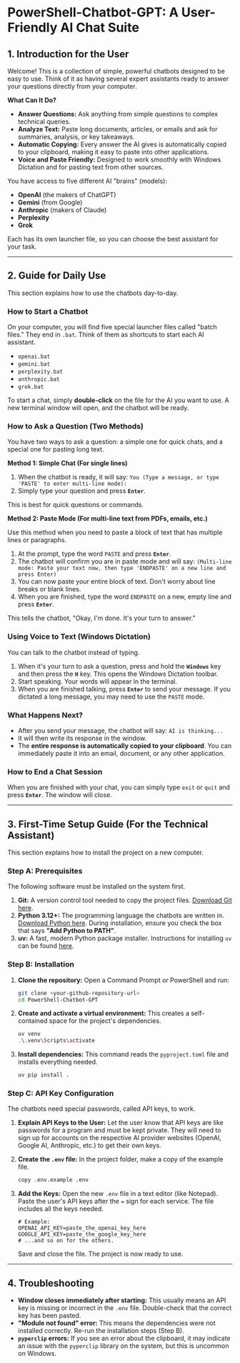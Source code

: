 # PowerShell-Chatbot-GPT: A User-Friendly AI Chat Suite

## 1. Introduction for the User

Welcome! This is a collection of simple, powerful chatbots designed to be easy to use. Think of it as having several expert assistants ready to answer your questions directly from your computer.

**What Can It Do?**
-   **Answer Questions:** Ask anything from simple questions to complex technical queries.
-   **Analyze Text:** Paste long documents, articles, or emails and ask for summaries, analysis, or key takeaways.
-   **Automatic Copying:** Every answer the AI gives is automatically copied to your clipboard, making it easy to paste into other applications.
-   **Voice and Paste Friendly:** Designed to work smoothly with Windows Dictation and for pasting text from other sources.

You have access to five different AI "brains" (models):
-   **OpenAI** (the makers of ChatGPT)
-   **Gemini** (from Google)
-   **Anthropic** (makers of Claude)
-   **Perplexity**
-   **Grok**

Each has its own launcher file, so you can choose the best assistant for your task.

---

## 2. Guide for Daily Use

This section explains how to use the chatbots day-to-day.

### How to Start a Chatbot
On your computer, you will find five special launcher files called "batch files." They end in `.bat`. Think of them as shortcuts to start each AI assistant.

-   `openai.bat`
-   `gemini.bat`
-   `perplexity.bat`
-   `anthropic.bat`
-   `grok.bat`

To start a chat, simply **double-click** on the file for the AI you want to use. A new terminal window will open, and the chatbot will be ready.

### How to Ask a Question (Two Methods)
You have two ways to ask a question: a simple one for quick chats, and a special one for pasting long text.

**Method 1: Simple Chat (For single lines)**

1.  When the chatbot is ready, it will say:
    `You (Type a message, or type 'PASTE' to enter multi-line mode):`
2.  Simply type your question and press **`Enter`**.

This is best for quick questions or commands.

**Method 2: Paste Mode (For multi-line text from PDFs, emails, etc.)**

Use this method when you need to paste a block of text that has multiple lines or paragraphs.

1.  At the prompt, type the word `PASTE` and press **`Enter`**.
2.  The chatbot will confirm you are in paste mode and will say:
    `(Multi-line mode: Paste your text now, then type 'ENDPASTE' on a new line and press Enter)`
3.  You can now paste your entire block of text. Don't worry about line breaks or blank lines.
4.  When you are finished, type the word `ENDPASTE` on a new, empty line and press **`Enter`**.

This tells the chatbot, "Okay, I'm done. It's your turn to answer."

### Using Voice to Text (Windows Dictation)
You can talk to the chatbot instead of typing.

1.  When it's your turn to ask a question, press and hold the **`Windows`** key and then press the **`H`** key. This opens the Windows Dictation toolbar.
2.  Start speaking. Your words will appear in the terminal.
3.  When you are finished talking, press **`Enter`** to send your message. If you dictated a long message, you may need to use the `PASTE` mode.

### What Happens Next?
-   After you send your message, the chatbot will say: `AI is thinking...`
-   It will then write its response in the window.
-   The **entire response is automatically copied to your clipboard**. You can immediately paste it into an email, document, or any other application.

### How to End a Chat Session
When you are finished with your chat, you can simply type `exit` or `quit` and press **`Enter`**. The window will close.

---

## 3. First-Time Setup Guide (For the Technical Assistant)

This section explains how to install the project on a new computer.

### Step A: Prerequisites
The following software must be installed on the system first.
1.  **Git:** A version control tool needed to copy the project files. [Download Git here](https://git-scm.com/downloads).
2.  **Python 3.12+:** The programming language the chatbots are written in. [Download Python here](https://www.python.org/downloads/). During installation, ensure you check the box that says **"Add Python to PATH"**.
3.  **uv:** A fast, modern Python package installer. Instructions for installing `uv` can be found [here](https://github.com/astral-sh/uv).

### Step B: Installation
1.  **Clone the repository:** Open a Command Prompt or PowerShell and run:
    ```bash
    git clone <your-github-repository-url>
    cd PowerShell-Chatbot-GPT
    ```
2.  **Create and activate a virtual environment:** This creates a self-contained space for the project's dependencies.
    ```bash
    uv venv
    .\.venv\Scripts\activate
    ```
3.  **Install dependencies:** This command reads the `pyproject.toml` file and installs everything needed.
    ```bash
    uv pip install .
    ```

### Step C: API Key Configuration
The chatbots need special passwords, called API keys, to work.

1.  **Explain API Keys to the User:** Let the user know that API keys are like passwords for a program and must be kept private. They will need to sign up for accounts on the respective AI provider websites (OpenAI, Google AI, Anthropic, etc.) to get their own keys.

2.  **Create the `.env` file:** In the project folder, make a copy of the example file.
    ```bash
    copy .env.example .env
    ```

3.  **Add the Keys:** Open the new `.env` file in a text editor (like Notepad). Paste the user's API keys after the `=` sign for each service. The file includes all the keys needed.
    ```env
    # Example:
    OPENAI_API_KEY=paste_the_openai_key_here
    GOOGLE_API_KEY=paste_the_google_key_here
    # ...and so on for the others.
    ```
    Save and close the file. The project is now ready to use.

---

## 4. Troubleshooting

-   **Window closes immediately after starting:** This usually means an API key is missing or incorrect in the `.env` file. Double-check that the correct key has been pasted.
-   **"Module not found" error:** This means the dependencies were not installed correctly. Re-run the installation steps (Step B).
-   **`pyperclip` errors:** If you see an error about the clipboard, it may indicate an issue with the `pyperclip` library on the system, but this is uncommon on Windows.
